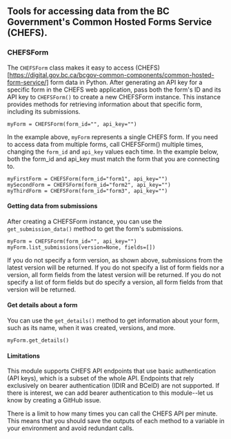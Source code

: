 ## Tools for accessing data from the BC Government's Common Hosted Forms Service (CHEFS). 

### CHEFSForm

The ```CHEFSForm``` class makes it easy to access (CHEFS)[https://digital.gov.bc.ca/bcgov-common-components/common-hosted-form-service/] form data in Python. After generating an API key for a specific form in the CHEFS web application, pass both the form's ID and its API key to ```CHEFSForm()``` to create a new CHEFSForm instance. This instance provides methods for retrieving information about that specific form, including its submissions.

```
myForm = CHEFSForm(form_id="", api_key="")
```

In the example above, ```myForm``` represents a single CHEFS form. If you need to access data from multiple forms, call CHEFSForm() multiple times, changing the ```form_id``` and ```api_key``` values each time. In the example below, both the form_id and api_key must match the form that you are connecting to.

```
myFirstForm = CHEFSForm(form_id="form1", api_key="")
mySecondForm = CHEFSForm(form_id="form2", api_key="")
myThirdForm = CHEFSForm(form_id="form3", api_key="")
```

#### Getting data from submissions

After creating a CHEFSForm instance, you can use the ```get_submission_data()``` method to get the form's submissions.

```
myForm = CHEFSForm(form_id="", api_key="")
myForm.list_submissions(version=None, fields=[])
```

If you do not specify a form version, as shown above, submissions from the latest version will be returned. If you do not specify a list of form fields nor a version, all form fields from the latest version will be returned. If you do not specify a list of form fields but do specify a version, all form fields from that version will be returned.

#### Get details about a form

You can use the ```get_details()``` method to get information about your form, such as its name, when it was created, versions, and more.

```
myForm.get_details()
```

#### Limitations

This module supports CHEFS API endpoints that use basic authentication (API keys), which is a subset of the whole API. Endpoints that rely exclusively on bearer authentication (IDIR and BCeID) are not supported. If there is interest, we can add bearer authentication to this module--let us know by creating a GitHub issue.

There is a limit to how many times you can call the CHEFS API per minute. This means that you should save the outputs of each method to a variable in your environment and avoid redundant calls.


